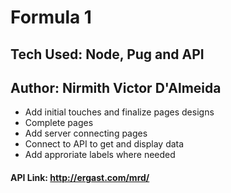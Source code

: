 # Formula 1 
## Tech Used: Node, Pug and API
## Author: Nirmith Victor D'Almeida

* Add initial touches and finalize pages designs 
* Complete pages
* Add server connecting pages
* Connect to API to get and display data
* Add approriate labels where needed

#### API Link: http://ergast.com/mrd/